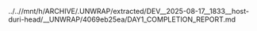 ../..//mnt/h/ARCHIVE/.UNWRAP/extracted/DEV__2025-08-17__1833__host-duri-head/__UNWRAP/4069eb25ea/DAY1_COMPLETION_REPORT.md